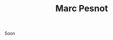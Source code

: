 ﻿---
title: Marc Pesnot
huis: Dom. de La Sénéchalière
regio: Loire Atlantique
photo: pesnot.jpg
layout: wijnhuis

wijnen:
    - naam:  La Bohème'14
      ref:   
      app:   Vin de France
      type:  Blanc sec
      cep:   Melon de Bourgogne 
      prijs: €10.94
---
Soon 